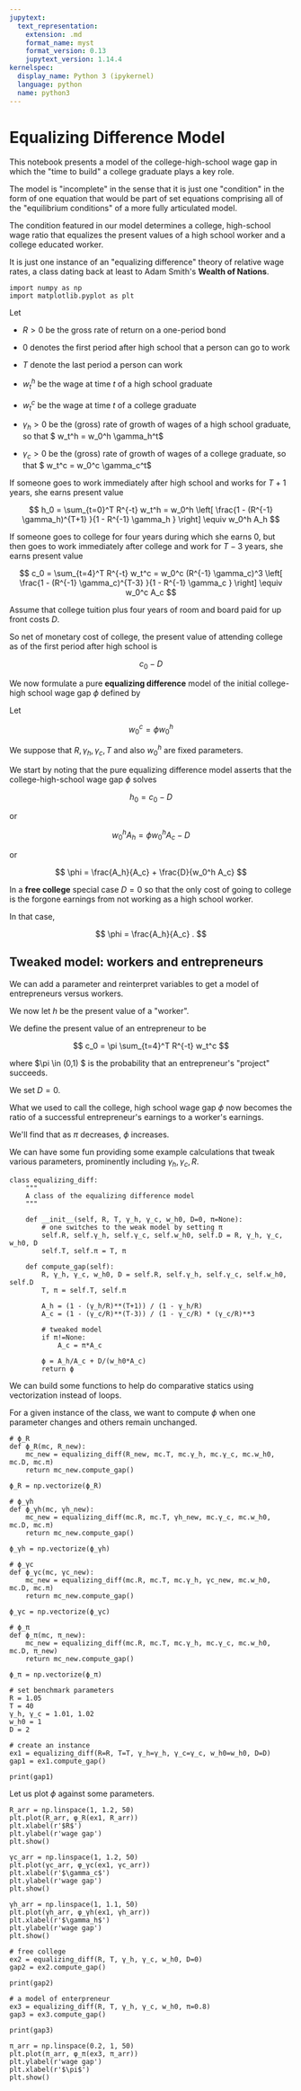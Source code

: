 ```yaml
---
jupytext:
  text_representation:
    extension: .md
    format_name: myst
    format_version: 0.13
    jupytext_version: 1.14.4
kernelspec:
  display_name: Python 3 (ipykernel)
  language: python
  name: python3
---
```


# Equalizing Difference Model

This notebook presents a model of the college-high-school wage gap in which the
"time to build" a college graduate plays a key role.

The model is "incomplete" in the sense that it is just one "condition" in the form of one 
equation that would be part of set equations comprising all of the "equilibrium conditions" of   a more fully articulated model.

The condition featured in our model determines  a college, high-school wage ratio that equalizes the
present values of a high school worker and a college educated worker.

It is just one instance of an  "equalizing difference" theory of relative wage rates, a class dating back at least to Adam Smith's **Wealth of Nations**.

```{code-cell} ipython3
import numpy as np
import matplotlib.pyplot as plt
```

Let

 * $R > 0$ be the gross rate of return on a one-period bond
 
 * $0$ denotes the first period after high school that a person can go to work
 
 * $T$ denote the last period a person can work
 
 * $w_t^h$ be the wage at time $t$ of a high school graduate
 
 * $w_t^c$ be the wage at time $t$ of a college graduate
 
 * $\gamma_h > 0$ be the (gross) rate of growth of wages of a  high school graduate, so that
 $ w_t^h = w_0^h \gamma_h^t$
 
 * $\gamma_c > 0$ be the (gross) rate of growth of wages of a  college  graduate, so that
 $ w_t^c = w_0^c \gamma_c^t$



If someone goes to work immediately after high school  and  works for $T+1$ years, she earns present value

$$
h_0 = \sum_{t=0}^T R^{-t} w_t^h = w_0^h \left[ \frac{1 - (R^{-1} \gamma_h)^{T+1} }{1 - R^{-1} \gamma_h } \right] \equiv w_0^h A_h 
$$




If someone goes to college for four years during which she earns $0$, but then goes to work  immediately after college   and  work for $T-3$ years, she earns present value

$$
c_0 = \sum_{t=4}^T R^{-t} w_t^c = w_0^c (R^{-1} \gamma_c)^3  \left[ \frac{1 - (R^{-1} \gamma_c)^{T-3} }{1 - R^{-1} \gamma_c } \right] \equiv w_0^c A_c
$$


Assume that college tuition plus four years of room and board paid for up front costs $D$.

So net of monetary cost of college, the present value of attending college as of the first period after high school is

$$ 
c_0 - D
$$

We now formulate a pure **equalizing difference** model of the initial college-high school wage gap $\phi$ defined by 

Let

$$
w_0^c = \phi w_0^h 
$$

We suppose that $R, \gamma_h, \gamma_c, T$ and also $w_0^h$  are fixed parameters. 

We start by noting that the pure equalizing difference model asserts that the college-high-school wage gap $\phi$ solves


$$
h_0 = c_0 - D
$$ 

or

$$ 
w_0^h A_h  = \phi w_0^h A_c - D
$$

or

$$
\phi  = \frac{A_h}{A_c} + \frac{D}{w_0^h A_c}
$$ 

In a **free college** special case $D =0$ so that the only cost of going to college is the forgone earnings from not working as a high school worker.  

In that case,

$$
\phi  = \frac{A_h}{A_c} . 
$$


## Tweaked model: workers and entrepreneurs


We can add a parameter and reinterpret variables to get a model of entrepreneurs versus workers.

We now let $h$ be  the present value of a "worker".

We define the present value of an entrepreneur to be

$$
c_0 = \pi \sum_{t=4}^T R^{-t} w_t^c
$$

where $\pi \in (0,1) $ is  the probability that an entrepreneur's "project" succeeds.

We set $D =0$.

What we used to call the college, high school wage gap $\phi$ now becomes the ratio
of a successful entrepreneur's earnings to a worker's earnings.  

We'll find that as $\pi$ decreases, $\phi$ increases.  

We can have some fun providing some example calculations that tweak various parameters,
prominently including $\gamma_h, \gamma_c, R$.

```{code-cell} ipython3
class equalizing_diff:
    """
    A class of the equalizing difference model
    """
    
    def __init__(self, R, T, γ_h, γ_c, w_h0, D=0, π=None):
        # one switches to the weak model by setting π
        self.R, self.γ_h, self.γ_c, self.w_h0, self.D = R, γ_h, γ_c, w_h0, D
        self.T, self.π = T, π
    
    def compute_gap(self):
        R, γ_h, γ_c, w_h0, D = self.R, self.γ_h, self.γ_c, self.w_h0, self.D
        T, π = self.T, self.π
        
        A_h = (1 - (γ_h/R)**(T+1)) / (1 - γ_h/R)
        A_c = (1 - (γ_c/R)**(T-3)) / (1 - γ_c/R) * (γ_c/R)**3
        
        # tweaked model
        if π!=None:
            A_c = π*A_c 
        
        ϕ = A_h/A_c + D/(w_h0*A_c)
        return ϕ
```



We can build some functions to help do comparative statics using vectorization instead of loops.

For a given instance of the class, we want to compute $\phi$ when one parameter changes and others remain unchanged.

```{code-cell} ipython3
# ϕ_R
def ϕ_R(mc, R_new):
    mc_new = equalizing_diff(R_new, mc.T, mc.γ_h, mc.γ_c, mc.w_h0, mc.D, mc.π)
    return mc_new.compute_gap()

ϕ_R = np.vectorize(ϕ_R)

# ϕ_γh
def ϕ_γh(mc, γh_new):
    mc_new = equalizing_diff(mc.R, mc.T, γh_new, mc.γ_c, mc.w_h0, mc.D, mc.π)
    return mc_new.compute_gap()

ϕ_γh = np.vectorize(ϕ_γh)

# ϕ_γc
def ϕ_γc(mc, γc_new):
    mc_new = equalizing_diff(mc.R, mc.T, mc.γ_h, γc_new, mc.w_h0, mc.D, mc.π)
    return mc_new.compute_gap()

ϕ_γc = np.vectorize(ϕ_γc)

# ϕ_π
def ϕ_π(mc, π_new):
    mc_new = equalizing_diff(mc.R, mc.T, mc.γ_h, mc.γ_c, mc.w_h0, mc.D, π_new)
    return mc_new.compute_gap()

ϕ_π = np.vectorize(ϕ_π)
```

```{code-cell} ipython3
# set benchmark parameters
R = 1.05
T = 40
γ_h, γ_c = 1.01, 1.02
w_h0 = 1
D = 2

# create an instance
ex1 = equalizing_diff(R=R, T=T, γ_h=γ_h, γ_c=γ_c, w_h0=w_h0, D=D)
gap1 = ex1.compute_gap()

print(gap1)
```



Let us plot $\phi$ against some parameters.

```{code-cell} ipython3
R_arr = np.linspace(1, 1.2, 50)
plt.plot(R_arr, φ_R(ex1, R_arr))
plt.xlabel(r'$R$')
plt.ylabel(r'wage gap')
plt.show()
```

```{code-cell} ipython3
γc_arr = np.linspace(1, 1.2, 50)
plt.plot(γc_arr, φ_γc(ex1, γc_arr))
plt.xlabel(r'$\gamma_c$')
plt.ylabel(r'wage gap')
plt.show()
```

```{code-cell} ipython3
γh_arr = np.linspace(1, 1.1, 50)
plt.plot(γh_arr, φ_γh(ex1, γh_arr))
plt.xlabel(r'$\gamma_h$')
plt.ylabel(r'wage gap')
plt.show()
```

```{code-cell} ipython3
# free college
ex2 = equalizing_diff(R, T, γ_h, γ_c, w_h0, D=0)
gap2 = ex2.compute_gap()

print(gap2)
```

```{code-cell} ipython3
# a model of enterpreneur
ex3 = equalizing_diff(R, T, γ_h, γ_c, w_h0, π=0.8)
gap3 = ex3.compute_gap()

print(gap3)
```

```{code-cell} ipython3
π_arr = np.linspace(0.2, 1, 50)
plt.plot(π_arr, φ_π(ex3, π_arr))
plt.ylabel(r'wage gap')
plt.xlabel(r'$\pi$')
plt.show()
```

```{code-cell} ipython3

```
